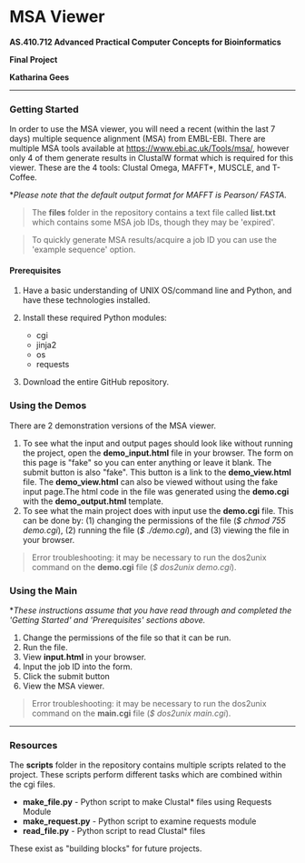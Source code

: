# MSA Viewer

**AS.410.712 Advanced Practical Computer Concepts for Bioinformatics**

**Final Project**

**Katharina Gees**

***
### Getting Started
In order to use the MSA viewer, you will need a recent (within the 
last 7 days) multiple sequence alignment (MSA) from EMBL-EBI. There
are multiple MSA tools available at https://www.ebi.ac.uk/Tools/msa/,
however only 4 of them generate results in ClustalW format which is
required for this viewer. These are the 4 tools: Clustal Omega, MAFFT*,
MUSCLE, and T-Coffee.

**Please note that the default output format for MAFFT is Pearson/
FASTA.*

>The **files** folder in the repository contains a text file called
> **list.txt** which contains some MSA job IDs, though they may be 
> 'expired'.

>To quickly generate MSA results/acquire a job ID you can use 
> the 'example sequence' option.

#### Prerequisites
1. Have a basic understanding of UNIX OS/command line and Python, and have
these technologies installed.
2. Install these required Python modules:

   * cgi
   * jinja2
   * os
   * requests

3. Download the entire GitHub repository.

### Using the Demos

There are 2 demonstration versions of the MSA viewer.

1. To see what the input and output pages should look like without running 
the project, open the **demo_input.html** file in your browser. The form 
on this page is "fake" so you can enter anything or leave it blank. The 
submit button is also "fake". This button is a link to the **demo_view.html** 
file. The **demo_view.html** can also be viewed without using the fake input 
page.The html code in the file was generated using the **demo.cgi** with 
the **demo_output.html** template.
2. To see what the main project does with input use the **demo.cgi** file.
This can be done by: (1) changing the permissions of the file (*$ chmod 755* 
*demo.cgi*), (2) running the file (*$ ./demo.cgi*), and (3) viewing the file
in your browser.

>Error troubleshooting: it may be necessary to run the dos2unix command
> on the **demo.cgi** file (*$ dos2unix demo.cgi*).

### Using the Main

**These instructions assume that you have read through and completed the 
'Getting Started' and 'Prerequisites' sections above.*

1. Change the permissions of the file so that it can be run.
2. Run the file.
3. View **input.html** in your browser.
4. Input the job ID into the form.
5. Click the submit button
6. View the MSA viewer.

>Error troubleshooting: it may be necessary to run the dos2unix command
> on the **main.cgi** file (*$ dos2unix main.cgi*).

***
### Resources
The **scripts** folder in the repository contains multiple scripts related 
to the project. These scripts perform different tasks which are combined 
within the cgi files.

* **make_file.py** - Python script to make Clustal* files using Requests Module
* **make_request.py** - Python script to examine requests module 
* **read_file.py** - Python script to read Clustal* files

These exist as "building blocks" for future projects.